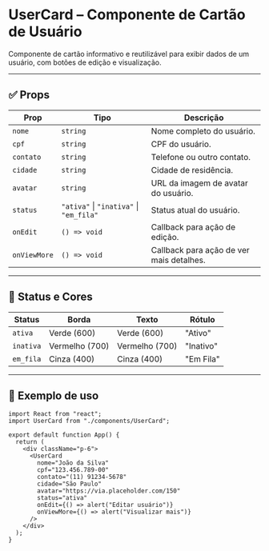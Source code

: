 # UserCard – Componente de Cartão de Usuário

Componente de cartão informativo e reutilizável para exibir dados de um usuário, com botões de edição e visualização.

---

## ✅ Props

| Prop         | Tipo                                | Descrição                                |
|--------------|-------------------------------------|--------------------------------------------|
| `nome`       | `string`                            | Nome completo do usuário.                 |
| `cpf`        | `string`                            | CPF do usuário.                           |
| `contato`    | `string`                            | Telefone ou outro contato.                |
| `cidade`     | `string`                            | Cidade de residência.                     |
| `avatar`     | `string`                            | URL da imagem de avatar do usuário.       |
| `status`     | `"ativa"` \| `"inativa"` \| `"em_fila"` | Status atual do usuário.                  |
| `onEdit`     | `() => void`                        | Callback para ação de edição.             |
| `onViewMore` | `() => void`                        | Callback para ação de ver mais detalhes.  |

---

## 🎨 Status e Cores

| Status     | Borda         | Texto         | Rótulo     |
|------------|---------------|---------------|------------|
| `ativa`    | Verde (600)   | Verde (600)   | "Ativo"    |
| `inativa`  | Vermelho (700)| Vermelho (700)| "Inativo"  |
| `em_fila`  | Cinza (400)   | Cinza (400)   | "Em Fila"  |

---

## 🧪 Exemplo de uso

```tsx
import React from "react";
import UserCard from "./components/UserCard";

export default function App() {
  return (
    <div className="p-6">
      <UserCard
        nome="João da Silva"
        cpf="123.456.789-00"
        contato="(11) 91234-5678"
        cidade="São Paulo"
        avatar="https://via.placeholder.com/150"
        status="ativa"
        onEdit={() => alert("Editar usuário")}
        onViewMore={() => alert("Visualizar mais")}
      />
    </div>
  );
}
